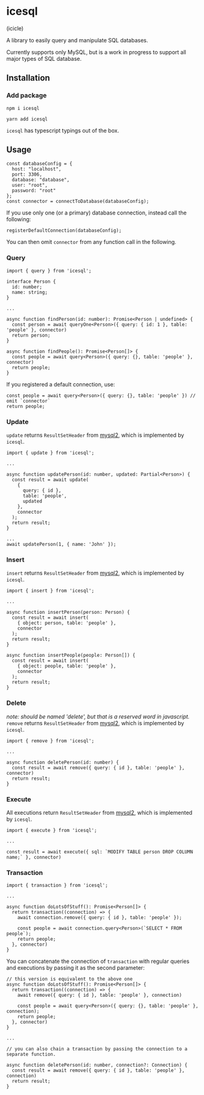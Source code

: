 # icesql

(icicle)

A library to easily query and manipulate SQL databases.

Currently supports only MySQL, but is a work in progress to support all major types of SQL database.

## Installation

### Add package

```
npm i icesql

yarn add icesql
```

`icesql` has typescript typings out of the box.

## Usage

```
const databaseConfig = {
  host: "localhost",
  port: 3306,
  database: "database",
  user: "root",
  password: "root"
};
const connector = connectToDatabase(databaseConfig);
```

If you use only one (or a primary) database connection, instead call the following:

```
registerDefaultConnection(databaseConfig);
```

You can then omit `connector` from any function call in the following.

### Query

```
import { query } from 'icesql';

interface Person {
  id: number;
  name: string;
}

...

async function findPerson(id: number): Promise<Person | undefined> {
  const person = await queryOne<Person>({ query: { id: 1 }, table: 'people' }, connector)
  return person;
}

async function findPeople(): Promise<Person[]> {
  const people = await query<Person>({ query: {}, table: 'people' }, connector)
  return people;
}

```

If you registered a default connection, use:

```
const people = await query<Person>({ query: {}, table: 'people' }) // omit `connector`
return people;
```

### Update

`update` returns `ResultSetHeader` from [mysql2](https://www.npmjs.com/package/mysql2), which is implemented by `icesql`.

```
import { update } from 'icesql';

...

async function updatePerson(id: number, updated: Partial<Person>) {
  const result = await update(
    {
      query: { id },
      table: 'people',
      updated
    },
    connector
  );
  return result;
}

...
await updatePerson(1, { name: 'John' });

```

### Insert

`insert` returns `ResultSetHeader` from [mysql2](https://www.npmjs.com/package/mysql2), which is implemented by `icesql`.

```
import { insert } from 'icesql';

...

async function insertPerson(person: Person) {
  const result = await insert(
    { object: person, table: 'people' },
    connector
  );
  return result;
}

async function insertPeople(people: Person[]) {
  const result = await insert(
    { object: people, table: 'people' },
    connector
  );
  return result;
}

```

### Delete

_note: should be named 'delete', but that is a reserved word in javascript._
`remove` returns `ResultSetHeader` from [mysql2](https://www.npmjs.com/package/mysql2), which is implemented by `icesql`.

```
import { remove } from 'icesql';

...

async function deletePerson(id: number) {
  const result = await remove({ query: { id }, table: 'people' }, connector)
  return result;
}

```

### Execute

All executions return `ResultSetHeader` from [mysql2](https://www.npmjs.com/package/mysql2), which is implemented by `icesql`.

```
import { execute } from 'icesql';

...

const result = await execute({ sql: `MODIFY TABLE person DROP COLUMN name;` }, connector)

```

### Transaction

```
import { transaction } from 'icesql';

...

async function doLotsOfStuff(): Promise<Person[]> {
  return transaction((connection) => {
    await connection.remove({ query: { id }, table: 'people' });

    const people = await connection.query<Person>(`SELECT * FROM people`);
    return people;
  }, connector)
}

```

You can concatenate the connection of `transaction` with regular queries and executions by passing it as the second parameter:

```
// this version is equivalent to the above one
async function doLotsOfStuff(): Promise<Person[]> {
  return transaction((connection) => {
    await remove({ query: { id }, table: 'people' }, connection)

    const people = await query<Person>({ query: {}, table: 'people' }, connection);
    return people;
  }, connector)
}

...

// you can also chain a transaction by passing the connection to a separate function.

async function deletePerson(id: number, connection?: Connection) {
  const result = await remove({ query: { id }, table: 'people' }, connection)
  return result;
}

```
